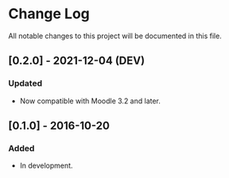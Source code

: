 # Change Log
All notable changes to this project will be documented in this file.

## [0.2.0] - 2021-12-04 (DEV)
### Updated
- Now compatible with Moodle 3.2 and later.

## [0.1.0] - 2016-10-20
### Added
- In development.
